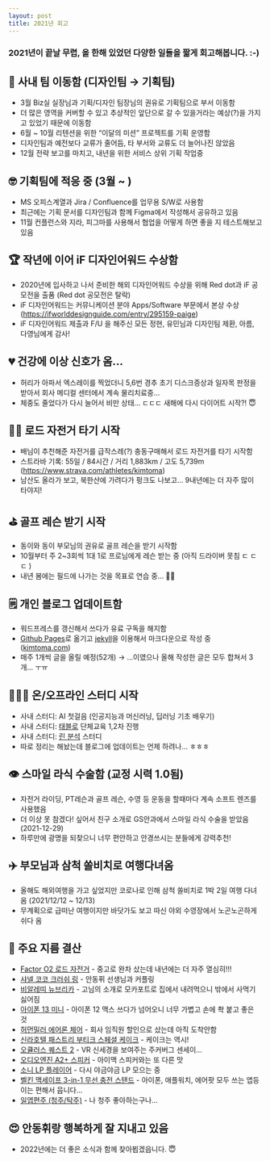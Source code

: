 ```yaml
---
layout: post
title: 2021년 회고
---
```


### 2021년이 끝날 무렵, 올 한해 있었던 다양한 일들을 짧게 회고해봅니다. :-)



## 🏢 사내 팀 이동함 (디자인팀 → 기획팀)

- 3월 Biz실 실장님과 기획/디자인 팀장님의 권유로 기획팀으로 부서 이동함
- 더 많은 영역을 커버할 수 있고 추상적인 앞단으로 갈 수 있을거라는 예상(?)을 가지고 있었기 때문에 이동함
- 6월 ~ 10월 리텐션을 위한 “이달의 미션” 프로젝트를 기획 운영함
- 디자인팀과 예전보다 교류가 줄어듬, 타 부서와 교류도 더 늘어나진 않았음
- 12월 전략 보고를 마치고, 내년을 위한 서비스 상위 기획 작업중





## 🤓 기획팀에 적응 중 (3월 ~ )

- MS 오피스계열과 Jira / Confluence를 업무용 S/W로 사용함
- 최근에는 기획 문서를 디자인팀과 함께 Figma에서 작성해서 공유하고 있음
- 11월 컨플런스와 지라, 피그마를 사용해서 협업을 어떻게 하면 좋을 지 테스트해보고 있음





## 🏆 작년에 이어 iF 디자인어워드 수상함

- 2020년에 입사하고 나서 준비한 해외 디자인어워드 수상을 위해 Red dot과 iF 공모전을 출품 (Red dot 공모전은 탈락)
- iF 디자인어워드는 커뮤니케이션 분야 Apps/Software 부문에서 본상 수상(https://ifworlddesignguide.com/entry/295159-paige)
- iF 디자인어워드 제출과 F/U 을 해주신 모든 정현, 유민님과 디자인팀 제환, 아름, 다영님에게 감사!





## 💔 건강에 이상 신호가 옴...

- 허리가 아파서 엑스레이를 찍었더니 5,6번 경추 초기 디스크증상과 일자목 판정을 받아서 회사 메디컬 센터에서 계속 물리치료중...
- 체중도 줄었다가 다시 늘어서 비만 상태... ㄷㄷㄷ 새해에 다시 다이어트 시작?! 😇





## 🚴‍♂️ 로드 자전거 타기 시작

- 배님이 추천해준 자전거를 급작스레(?) 충동구매해서 로드 자전거를 타기 시작함
- 스트라바 기록: 55일 / 84시간 / 거리 1,883km / 고도 5,739m (https://www.strava.com/athletes/kimtoma)
- 남산도 올라가 보고, 북한산에 가려다가 펑크도 나보고... 9내년에는 더 자주 많이 타야지!





## ⛳️ 골프 레슨 받기 시작

- 동이와 동이 부모님의 권유로 골프 레슨을 받기 시작함
- 10월부터 주 2~3회씩 1대 1로 프로님에게 레슨 받는 중 (아직 드라이버 못침 ㄷ ㄷ ㄷ )
- 내년 봄에는 필드에 나가는 것을 목표로 연습 중... 🏌️‍♂️





## 🗒 **개인 블로그 업데이트함**

- 워드프레스를 갱신해서 쓰다가 유료 구독을 해지함
- [Github Pages](https://pages.github.com/)로 옮기고 [jekyll](https://jekyllrb-ko.github.io/)을 이용해서 마크다운으로 작성 중 ([kimtoma.com](https://kimtoma.com))
- 매주 1개씩 글을 올릴 예정(52개) → ...이였으나 올해 작성한 글은 모두 합쳐서 3개... ㅜㅠ





## 👨🏻‍💻 온/오프라인 스터디 시작

- 사내 스터디: AI 첫걸음 (인공지능과 머신러닝, 딥러닝 기초 배우기)
- 사내 스터디: [태블로](https://www.tableau.com/ko-kr) 단체교육 1,2차 진행
- 사내 스터디: [린 분석](http://www.yes24.com/Product/Goods/11775117) 스터디
- 따로 정리는 해놨는데 블로그에 업데이트는 언제 하려나... ㅎㅎㅎ





## 👁 스마일 라식 수술함 (교정 시력 1.0됨)

- 자전거 라이딩, PT레슨과 골프 레슨, 수영 등 운동을 할때마다 계속 소프트 렌즈를 사용했음
- 더 이상 못 참겠다! 싶어서 친구 소개로 GS안과에서 스마일 라식 수술을 받았음 (2021-12-29)
- 하루만에 광명을 되찾으니 너무 편안하고 안경쓰시는 분들에게 강력추천!





## ✈️ 부모님과 삼척 쏠비치로 여행다녀옴

- 올해도 해외여행을 가고 싶었지만 코로나로 인해 삼척 쏠비치로 1박 2일 여행 다녀옴 (2021/12/12 ~ 12/13)
- 무계획으로 급떠난 여행이지만 바닷가도 보고 따신 야외 수영장에서 노곤노곤하게 쉬다 옴





## 💸 주요 지름 결산

- [Factor O2 로드 자전거](https://factorbikes.com/models/o2/) - 중고로 완차 샀는데 내년에는 더 자주 열심히!!!
- [샤넬 코코 크러쉬 링](https://www.chanel.com/kr/fine-jewelry/p/J11785/coco-crush-ring/) - 안동퓌 선생님과 커플링
- [비알레띠 뉴브리카](https://search.shopping.naver.com/catalog/28004141300?query=%EB%B9%84%EC%95%8C%EB%A0%88%EB%9D%A0%20%EB%89%B4%EB%B8%8C%EB%A6%AC%EC%B9%B4%204%EC%BB%B5&NaPm=ct%3Dkxu9rrcw%7Cci%3D6777247e72cab61f2b37c143eaf9d83b856dc39a%7Ctr%3Dslsl%7Csn%3D95694%7Chk%3Db6d978c92f8c170e3baf6a6fecb971916973b81e) - 고님의 소개로 모카포트로 집에서 내려먹으니 밖에서 사먹기 싫어짐
- [아이폰 13 미니](https://www.apple.com/kr/iphone-13/) - 아이폰 12 맥스 쓰다가 넘어오니 너무 가볍고 손에 촥 붙고 좋은 것
- [허먼밀러 에어론 체어](https://krgaming.hermanmiller.com/collections/shop-all/products/aeron-chair) - 회사 임직원 할인으로 샀는데 아직 도착안함
- [신라호텔 패스트리 부티크 스페셜 케이크](https://www.shilla.net/seoul/dining/viewDining.do?contId=PSBQ#ad-image-0) - 케이크는 역시!
- [오큘러스 퀘스트 2](https://www.oculus.com/quest-2/?locale=ko_KR) - VR 신세경을 보여주는 주커버그 센세이...
- [오디오엔진 A2+ 스피커](https://audioengineusa.com/shop/wirelessspeakers/a2-wireless-computer-speakers/) - 아이맥 스피커와는 또 다른 맛
- [소니 LP 플레이어](https://www.sony.co.kr/electronics/audio-components/ps-lx310bt) - 다시 야금야금 LP 모으는 중
- [벨킨 맥세이프 3-in-1 무선 충전 스탠드](https://www.belkin.com/kr/chargers/wireless/charging-stands-docks/boost-charge-pro-3-in-1-wireless-charger-with-magsafe-15w/p/p-wiz009/) - 아이폰, 애플워치, 에어팟 모두 쓰는 앱등이는 편해서 웁니다...
- [일엽편주 (청주/탁주)](http://www.ellyeoppyunjoo.com/) - 나 청주 좋아하는구나...





## 😍 안동휘랑 행복하게 잘 지내고 있음

- 2022년에는 더 좋은 소식과 함께 찾아뵙겠읍니다. 😇